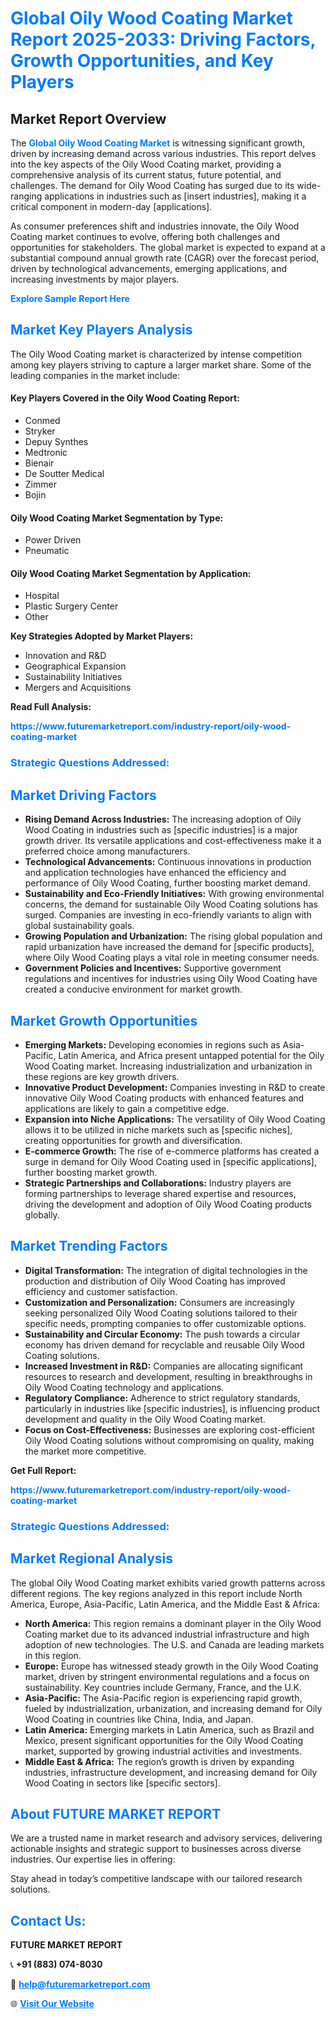 <h1 style="color: #007BFF;">Global Oily Wood Coating Market Report 2025-2033: Driving Factors, Growth Opportunities, and Key Players</h1>

<section id="overview">
<h2>Market Report Overview</h2>
<p>The <a href="https://www.futuremarketreport.com/industry-report/oily-wood-coating-market" style="color: #007BFF; text-decoration: none;"><strong>Global Oily Wood Coating Market</strong></a> is witnessing significant growth, driven by increasing demand across various industries. This report delves into the key aspects of the Oily Wood Coating market, providing a comprehensive analysis of its current status, future potential, and challenges. The demand for Oily Wood Coating has surged due to its wide-ranging applications in industries such as [insert industries], making it a critical component in modern-day [applications].</p>
<p>As consumer preferences shift and industries innovate, the Oily Wood Coating market continues to evolve, offering both challenges and opportunities for stakeholders. The global market is expected to expand at a substantial compound annual growth rate (CAGR) over the forecast period, driven by technological advancements, emerging applications, and increasing investments by major players.</p>
</section>

<section id="overview">
<p><a href="https://www.futuremarketreport.com/request-sample/reportId=32570" style="color: #007BFF; text-decoration: none;"><strong>Explore Sample Report Here</strong></a></p>
</section>

<section id="key-players">
<h2 style="color: #007BFF;">Market Key Players Analysis</h2>
<p>The Oily Wood Coating market is characterized by intense competition among key players striving to capture a larger market share. Some of the leading companies in the market include:</p>
<h4>Key Players Covered in the Oily Wood Coating Report:</h4>
<ul><li>Conmed</li><li>Stryker</li><li>Depuy Synthes</li><li>Medtronic</li><li>Bienair</li><li>De Soutter Medical</li><li>Zimmer</li><li>Bojin</li></ul>
<h4>Oily Wood Coating Market Segmentation by Type:</h4>
<ul><li>Power Driven</li><li>Pneumatic</li></ul>

<h4>Oily Wood Coating Market Segmentation by Application:</h4>
<ul><li>Hospital</li><li>Plastic Surgery Center</li><li>Other</li></ul>
<p><strong>Key Strategies Adopted by Market Players:</strong></p>
<ul>
<li>Innovation and R&D</li>
<li>Geographical Expansion</li>
<li>Sustainability Initiatives</li>
<li>Mergers and Acquisitions</li>
</ul>
</section>

<section>
<p><strong>Read Full Analysis: </strong></p><a href="https://www.futuremarketreport.com/industry-report/oily-wood-coating-market" style="color: #007BFF; text-decoration: none;"><strong>https://www.futuremarketreport.com/industry-report/oily-wood-coating-market</strong></a>
<h3 style="color: #007BFF;">Strategic Questions Addressed:</h3>
</section>

<section id="driving-factors">
<h2 style="color: #007BFF;">Market Driving Factors</h2>
<ul>
<li><strong>Rising Demand Across Industries:</strong> The increasing adoption of Oily Wood Coating in industries such as [specific industries] is a major growth driver. Its versatile applications and cost-effectiveness make it a preferred choice among manufacturers.</li>
<li><strong>Technological Advancements:</strong> Continuous innovations in production and application technologies have enhanced the efficiency and performance of Oily Wood Coating, further boosting market demand.</li>
<li><strong>Sustainability and Eco-Friendly Initiatives:</strong> With growing environmental concerns, the demand for sustainable Oily Wood Coating solutions has surged. Companies are investing in eco-friendly variants to align with global sustainability goals.</li>
<li><strong>Growing Population and Urbanization:</strong> The rising global population and rapid urbanization have increased the demand for [specific products], where Oily Wood Coating plays a vital role in meeting consumer needs.</li>
<li><strong>Government Policies and Incentives:</strong> Supportive government regulations and incentives for industries using Oily Wood Coating have created a conducive environment for market growth.</li>
</ul>
</section>

<section id="growth-opportunities">
<h2 style="color: #007BFF;">Market Growth Opportunities</h2>
<ul>
<li><strong>Emerging Markets:</strong> Developing economies in regions such as Asia-Pacific, Latin America, and Africa present untapped potential for the Oily Wood Coating market. Increasing industrialization and urbanization in these regions are key growth drivers.</li>
<li><strong>Innovative Product Development:</strong> Companies investing in R&D to create innovative Oily Wood Coating products with enhanced features and applications are likely to gain a competitive edge.</li>
<li><strong>Expansion into Niche Applications:</strong> The versatility of Oily Wood Coating allows it to be utilized in niche markets such as [specific niches], creating opportunities for growth and diversification.</li>
<li><strong>E-commerce Growth:</strong> The rise of e-commerce platforms has created a surge in demand for Oily Wood Coating used in [specific applications], further boosting market growth.</li>
<li><strong>Strategic Partnerships and Collaborations:</strong> Industry players are forming partnerships to leverage shared expertise and resources, driving the development and adoption of Oily Wood Coating products globally.</li>
</ul>
</section>

<section id="trending-factors">
<h2 style="color: #007BFF;">Market Trending Factors</h2>
<ul>
<li><strong>Digital Transformation:</strong> The integration of digital technologies in the production and distribution of Oily Wood Coating has improved efficiency and customer satisfaction.</li>
<li><strong>Customization and Personalization:</strong> Consumers are increasingly seeking personalized Oily Wood Coating solutions tailored to their specific needs, prompting companies to offer customizable options.</li>
<li><strong>Sustainability and Circular Economy:</strong> The push towards a circular economy has driven demand for recyclable and reusable Oily Wood Coating solutions.</li>
<li><strong>Increased Investment in R&D:</strong> Companies are allocating significant resources to research and development, resulting in breakthroughs in Oily Wood Coating technology and applications.</li>
<li><strong>Regulatory Compliance:</strong> Adherence to strict regulatory standards, particularly in industries like [specific industries], is influencing product development and quality in the Oily Wood Coating market.</li>
<li><strong>Focus on Cost-Effectiveness:</strong> Businesses are exploring cost-efficient Oily Wood Coating solutions without compromising on quality, making the market more competitive.</li>
</ul>
</section>

<section>
<p><strong>Get Full Report: </strong></p><a href="https://www.futuremarketreport.com/industry-report/oily-wood-coating-market" style="color: #007BFF; text-decoration: none;"><strong>https://www.futuremarketreport.com/industry-report/oily-wood-coating-market</strong></a>
<h3 style="color: #007BFF;">Strategic Questions Addressed:</h3>
</section>


<section id="regional-analysis">
<h2 style="color: #007BFF;">Market Regional Analysis</h2>
<p>The global Oily Wood Coating market exhibits varied growth patterns across different regions. The key regions analyzed in this report include North America, Europe, Asia-Pacific, Latin America, and the Middle East & Africa:</p>
<ul>
<li><strong>North America:</strong> This region remains a dominant player in the Oily Wood Coating market due to its advanced industrial infrastructure and high adoption of new technologies. The U.S. and Canada are leading markets in this region.</li>
<li><strong>Europe:</strong> Europe has witnessed steady growth in the Oily Wood Coating market, driven by stringent environmental regulations and a focus on sustainability. Key countries include Germany, France, and the U.K.</li>
<li><strong>Asia-Pacific:</strong> The Asia-Pacific region is experiencing rapid growth, fueled by industrialization, urbanization, and increasing demand for Oily Wood Coating in countries like China, India, and Japan.</li>
<li><strong>Latin America:</strong> Emerging markets in Latin America, such as Brazil and Mexico, present significant opportunities for the Oily Wood Coating market, supported by growing industrial activities and investments.</li>
<li><strong>Middle East & Africa:</strong> The region’s growth is driven by expanding industries, infrastructure development, and increasing demand for Oily Wood Coating in sectors like [specific sectors].</li>
</ul>
</section>

<footer>
<h2 style="color: #007BFF;">About FUTURE MARKET REPORT</h2>
<p>We are a trusted name in market research and advisory services, delivering actionable insights and strategic support to businesses across diverse industries. Our expertise lies in offering:</p>

<p>Stay ahead in today’s competitive landscape with our tailored research solutions.</p>

<h2 style="color: #007BFF;">Contact Us:</h2>
<p><strong>FUTURE MARKET REPORT</strong></p>
<p>📞 <strong>+91 (883) 074-8030</strong></p>
<p>📧 <strong><a href="mailto:help@futuremarketreport.com" style="color: #007BFF;">help@futuremarketreport.com</a></strong></p>
<p>🌐 <strong><a href="https://www.futuremarketreport.com/" style="color: #007BFF;">Visit Our Website</a></strong></p>
</footer>
